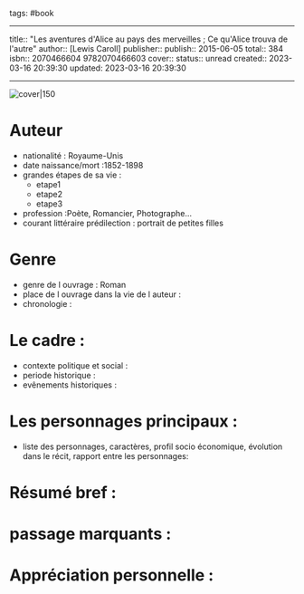 tags: #book

---

title:: "Les aventures d'Alice au pays des merveilles ; Ce qu'Alice trouva de l'autre"
author:: [Lewis Caroll]
publisher:: 
publish:: 2015-06-05
total:: 384
isbn:: 2070466604 9782070466603
cover:: 
status:: unread
created:: 2023-03-16 20:39:30
updated: 2023-03-16 20:39:30

---

![cover|150]()

# Auteur
- nationalité : Royaume-Unis
- date naissance/mort :1852-1898
- grandes étapes de sa vie :
	- etape1
	- etape2
	- etape3
- profession :Poète, Romancier, Photographe…
- courant littéraire prédilection : portrait de petites filles

# Genre 
- genre de l ouvrage : Roman
- place de l ouvrage dans la vie de l auteur : 
- chronologie : 

# Le cadre :
- contexte politique et social :
- periode historique :
- evênements historiques :


# Les personnages principaux :

- liste des personnages, caractères, profil socio économique, évolution dans le récit, rapport entre les personnages:


# Résumé bref :



# passage marquants :



# Appréciation personnelle :